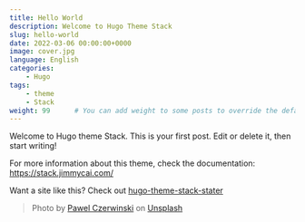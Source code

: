 ```yaml
---
title: Hello World
description: Welcome to Hugo Theme Stack
slug: hello-world
date: 2022-03-06 00:00:00+0000
image: cover.jpg
language: English
categories:
    - Hugo
tags:
    - theme
    - Stack
weight: 99      # You can add weight to some posts to override the default sorting (date descending)
---
```


Welcome to Hugo theme Stack. This is your first post. Edit or delete it, then start writing!

For more information about this theme, check the documentation: https://stack.jimmycai.com/

Want a site like this? Check out [hugo-theme-stack-stater](https://github.com/CaiJimmy/hugo-theme-stack-starter)

> Photo by [Pawel Czerwinski](https://unsplash.com/@pawel_czerwinski) on [Unsplash](https://unsplash.com/)